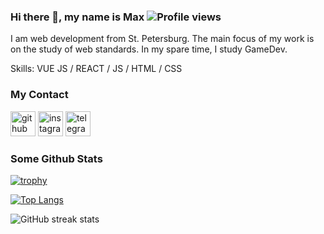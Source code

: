 ### Hi there 👋, my name is Max ![Profile views](https://gpvc.arturio.dev/MaxWatson94)  
I am web development from St. Petersburg. The main focus of my work is on the study of web standards. In my spare time, I study GameDev.

Skills: VUE JS / REACT / JS / HTML / CSS


### My Contact
[<img src='https://github.githubassets.com/images/modules/logos_page/Octocat.png' alt='github' height='40'>](https://github.com/MaxWatson94)  [<img src='https://upload.wikimedia.org/wikipedia/commons/thumb/e/e7/Instagram_logo_2016.svg/800px-Instagram_logo_2016.svg.png' alt='instagram' height='40'>](https://www.instagram.com/maxwatsonn/)  [<img src='https://upload.wikimedia.org/wikipedia/commons/thumb/8/83/Telegram_2019_Logo.svg/1024px-Telegram_2019_Logo.svg.png' alt='telegram' height='40'>](https://t.me/MaxWatson)  

### Some Github Stats
[![trophy](https://github-profile-trophy.vercel.app/?username=MaxWatson94)](https://github.com/ryo-ma/github-profile-trophy)

[![Top Langs](https://github-readme-stats.vercel.app/api/top-langs/?username=MaxWatson94)](https://github.com/anuraghazra/github-readme-stats)

![GitHub streak stats](https://github-readme-streak-stats.herokuapp.com/?user=MaxWatson94)  
